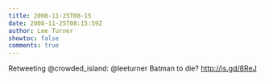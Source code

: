 ```yaml
---
title: 2008-11-25T08-15
date: 2008-11-25T08:15:59Z
author: Lee Turner
showtoc: false
comments: true
---
```


Retweeting @crowded_island: @leeturner Batman to die? http://is.gd/8ReJ

